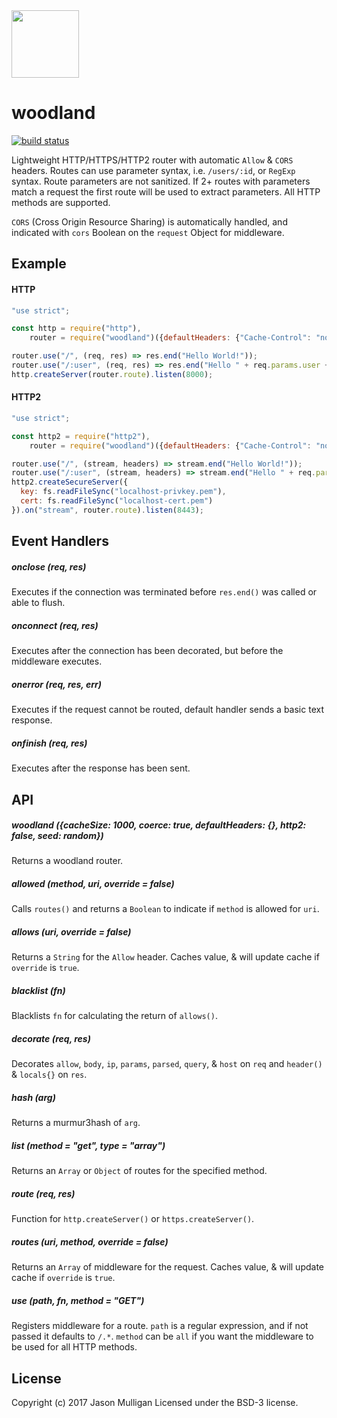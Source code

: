 <img src="https://avoidwork.github.io/woodland/logo.svg" width="108" />

# woodland

[![build status](https://secure.travis-ci.org/avoidwork/woodland.svg)](http://travis-ci.org/avoidwork/woodland)

Lightweight HTTP/HTTPS/HTTP2 router with automatic `Allow` & `CORS` headers. Routes can use parameter syntax, i.e. `/users/:id`, or `RegExp` syntax. Route parameters are not sanitized. If 2+ routes with parameters match a request the first route will be used to extract parameters. All HTTP methods are supported.

`CORS` (Cross Origin Resource Sharing) is automatically handled, and indicated with `cors` Boolean on the `request` Object for middleware.

## Example

#### HTTP
```javascript
"use strict";

const http = require("http"),
	router = require("woodland")({defaultHeaders: {"Cache-Control": "no-cache", "Content-Type": "text/plain"}});

router.use("/", (req, res) => res.end("Hello World!"));
router.use("/:user", (req, res) => res.end("Hello " + req.params.user + "!"));
http.createServer(router.route).listen(8000);
```

#### HTTP2
```javascript
"use strict";

const http2 = require("http2"),
	router = require("woodland")({defaultHeaders: {"Cache-Control": "no-cache", "Content-Type": "text/plain"}});

router.use("/", (stream, headers) => stream.end("Hello World!"));
router.use("/:user", (stream, headers) => stream.end("Hello " + req.params.user + "!"));
http2.createSecureServer({
  key: fs.readFileSync("localhost-privkey.pem"),
  cert: fs.readFileSync("localhost-cert.pem")
}).on("stream", router.route).listen(8443);
```

## Event Handlers
##### onclose (req, res)
Executes if the connection was terminated before `res.end()` was called or able to flush.

##### onconnect (req, res)
Executes after the connection has been decorated, but before the middleware executes.

##### onerror (req, res, err)
Executes if the request cannot be routed, default handler sends a basic text response.

##### onfinish (req, res)
Executes after the response has been sent.

## API
##### woodland ({cacheSize: 1000, coerce: true, defaultHeaders: {}, http2: false, seed: random})
Returns a woodland router.

##### allowed (method, uri, override = false)
Calls `routes()` and returns a `Boolean` to indicate if `method` is allowed for `uri`.

##### allows (uri, override = false)
Returns a `String` for the `Allow` header. Caches value, & will update cache if `override` is `true`.

##### blacklist (fn)
Blacklists `fn` for calculating the return of `allows()`.

##### decorate (req, res)
Decorates `allow`, `body`, `ip`, `params`, `parsed`, `query`, & `host` on `req` and `header()` & `locals{}` on `res`.

##### hash (arg)
Returns a murmur3hash of `arg`.

##### list (method = "get", type = "array")
Returns an `Array` or `Object` of routes for the specified method.

##### route (req, res)
Function for `http.createServer()` or `https.createServer()`.

##### routes (uri, method, override = false)
Returns an `Array` of middleware for the request. Caches value, & will update cache if `override` is `true`.

##### use (path, fn, method = "GET")
Registers middleware for a route. `path` is a regular expression, and if not passed it defaults to `/.*`. `method` can be `all` if you want the middleware to be used for all HTTP methods.

## License
Copyright (c) 2017 Jason Mulligan
Licensed under the BSD-3 license.
